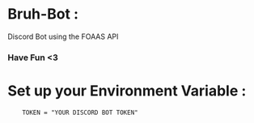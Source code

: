 # Bruh-Bot :

Discord Bot using the FOAAS API  
### Have Fun <3

# Set up your Environment Variable :
```
	TOKEN = "YOUR DISCORD BOT TOKEN"  
```
